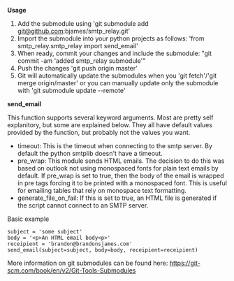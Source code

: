 **Usage**
1. Add the submodule using 'git submodule add git@github.com:bjames/smtp_relay.git'
2. Import the submodule into your python projects as follows: 'from smtp_relay.smtp_relay import send_email'
3. When ready, commit your changes and include the submodule: "git commit -am 'added smtp_relay submodule'"
4. Push the changes 'git push origin master'
5. Git will automatically update the submodules when you 'git fetch'/'git merge origin/master' or you can manually update only the submodule with 'git submodule update --remote'

**send_email**

This function supports several keyword arguments. Most are pretty self explanitory, but some are explained below. They all have default values provided by the function, but probably not the values you want. 

- timeout: This is the timeout when connecting to the smtp server. By default the python smtplib doesn't have a timeout. 
- pre_wrap: This module sends HTML emails. The decision to do this was based on outlook not using monospaced fonts for plain text emails by default. If pre_wrap is set to true, then the body of the email is wrapped in pre tags forcing it to be printed with a monospaced font. This is useful for emailing tables that rely on monospace text formatting. 
- generate_file_on_fail: If this is set to true, an HTML file is generated if the script cannot connect to an SMTP server. 

Basic example 

```
subject = 'some subject'
body = '<p>An HTML email body<p>'
receipient = 'brandon@brandonsjames.com'
send_email(subject=subject, body=body, receipient=receipient)
```

More information on git submodules can be found here: https://git-scm.com/book/en/v2/Git-Tools-Submodules
